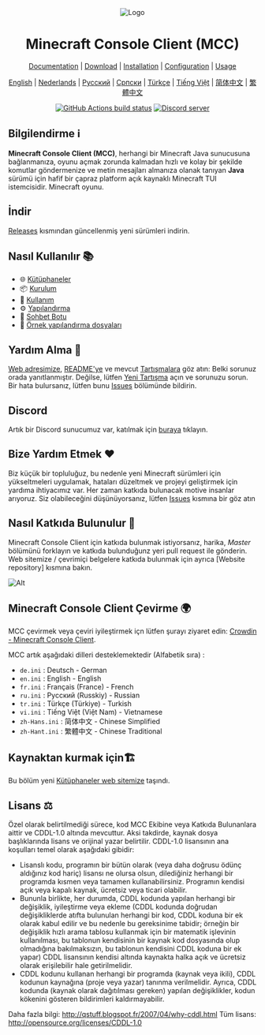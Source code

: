 <div align="center">

<img src="https://i.pics.rs/LLDhE.png" alt="Logo"/>

# Minecraft Console Client (MCC)

[Documentation](https://mccteam.github.io/) | [Download](#download) | [Installation](https://mccteam.github.io/guide/installation.html) | [Configuration](https://mccteam.github.io/guide/configuration.html) | [Usage](https://mccteam.github.io/guide/usage.html)

</div>

<div align="center">

[English](https://github.com/MCCTeam/Minecraft-Console-Client/blob/master/README.md) | [Nederlands](https://github.com/MCCTeam/Minecraft-Console-Client/blob/master/README/README-Dutch.md) | [Русский](https://github.com/MCCTeam/Minecraft-Console-Client/blob/master/README/README-Russian.md) | [Српски](https://github.com/MCCTeam/Minecraft-Console-Client/blob/master/README/README-Serbian_Cyrillic.md) | [Türkçe](https://github.com/MCCTeam/Minecraft-Console-Client/blob/master/README/README-Turkish.md) | [Tiếng Việt](https://github.com/MCCTeam/Minecraft-Console-Client/blob/master/README/README-Vietnamese.md) | [简体中文](https://github.com/MCCTeam/Minecraft-Console-Client/blob/master/README/README-Chinese_Simplified.md) | [繁體中文](https://github.com/MCCTeam/Minecraft-Console-Client/blob/master/README/README-Chinese_Traditional.md)

</div>

<div align="center">

[![GitHub Actions build status](https://github.com/MCCTeam/Minecraft-Console-Client/actions/workflows/build-and-release.yml/badge.svg)](https://github.com/MCCTeam/Minecraft-Console-Client/releases/latest) <a href="https://discord.gg/sfBv4TtpC9"><img src="https://img.shields.io/discord/1018553894831403028?color=5865F2&logo=discord&logoColor=white" alt="Discord server" /></a>

</div>

## **Bilgilendirme ℹ️**

**Minecraft Console Client (MCC)**, herhangi bir Minecraft Java sunucusuna bağlanmanıza, oyunu açmak zorunda kalmadan hızlı ve kolay bir şekilde komutlar göndermenize ve metin mesajları almanıza olanak tanıyan **Java** sürümü için hafif bir çapraz platform açık kaynaklı Minecraft TUI istemcisidir. Minecraft oyunu.

## İndir

[Releases](https://github.com/MCCTeam/Minecraft-Console-Client/releases/latest) kısmından güncellenmiş yeni sürümleri indirin.

## Nasıl Kullanılır 📚

-   🌐 [Kütüphaneler](https://mccteam.github.io/)
-   📦 [Kurulum](https://mccteam.github.io/guide/installation.html)
-   📖 [Kullanım](https://mccteam.github.io/guide/usage.html)
-   ⚙️ [Yapılandırma](https://mccteam.github.io/guide/configuration.html)
-   🤖 [Sohbet Botu](https://mccteam.github.io/guide/chat-bots.html)
-   📝 [Örnek yapılandırma dosyaları](MinecraftClient/config/)

## Yardım Alma 🙋

[Web adresimize](https://mccteam.github.io/), [README'ye](https://github.com/MCCTeam/Minecraft-Console-Client/tree/master/MinecraftClient/config#minecraft-console-client-user-manual) ve mevcut [Tartışmalara](https://github.com/MCCTeam/Minecraft-Console-Client/discussions) göz atın: Belki sorunuz orada yanıtlanmıştır. Değilse, lütfen [Yeni Tartışma](https://github.com/MCCTeam/Minecraft-Console-Client/discussions/new) açın ve sorunuzu sorun. Bir hata bulursanız, lütfen bunu [Issues](https://github.com/MCCTeam/Minecraft-Console-Client/issues) bölümünde bildirin.

## Discord

Artık bir Discord sunucumuz var, katılmak için [buraya](https://discord.gg/sfBv4TtpC9) tıklayın.

## Bize Yardım Etmek ❤️

Biz küçük bir topluluğuz, bu nedenle yeni Minecraft sürümleri için yükseltmeleri uygulamak, hataları düzeltmek ve projeyi geliştirmek için yardıma ihtiyacımız var. Her zaman katkıda bulunacak motive insanlar arıyoruz. Siz olabileceğini düşünüyorsanız, lütfen [Issues](https://github.com/MCCTeam/Minecraft-Console-Client/issues?q=is%3Aissue+is%3Aopen+label%3Awaiting-for%3Acontributor) kısmına bir göz atın

## Nasıl Katkıda Bulunulur 📝

Minecraft Console Client için katkıda bulunmak istiyorsanız, harika, _Master_ bölümünü forklayın ve katkıda bulunduğunz yeri pull request ile gönderin. Web sitemize / çevrimiçi belgelere katkıda bulunmak için ayrıca [Website repository] kısmına bakın.

![Alt](https://repobeats.axiom.co/api/embed/c8a6c7c47fde8fcbe3727a21eab46e6b39dff60d.svg "Repobeats analytics image")

## Minecraft Console Client Çevirme 🌍

MCC çevirmek veya çeviri iyileştirmek içn lütfen şurayı ziyaret edin:  [Crowdin - Minecraft Console Client](https://crwd.in/minecraft-console-client).

MCC artık aşağıdaki dilleri desteklemektedir (Alfabetik sıra) :
  * `de.ini` : Deutsch - German
  * `en.ini` : English - English
  * `fr.ini` : Français (France) - French
  * `ru.ini` : Русский (Russkiy) - Russian
  * `tr.ini` : Türkçe (Türkiye) - Turkish
  * `vi.ini` : Tiếng Việt (Việt Nam) - Vietnamese
  * `zh-Hans.ini` : 简体中文 - Chinese Simplified
  * `zh-Hant.ini` : 繁體中文 - Chinese Traditional

## Kaynaktan kurmak için🏗️

Bu bölüm yeni [Kütüphaneler web sitemize](https://mccteam.github.io/guide/installation.html#building-from-the-source-code) taşındı.

## Lisans ⚖️

Özel olarak belirtilmediği sürece, kod MCC Ekibine veya Katkıda Bulunanlara aittir ve CDDL-1.0 altında mevcuttur. Aksi takdirde, kaynak dosya başlıklarında lisans ve orijinal yazar belirtilir. CDDL-1.0 lisansının ana koşulları temel olarak aşağıdaki gibidir:

-   Lisanslı kodu, programın bir bütün olarak (veya daha doğrusu ödünç aldığınız kod hariç) lisansı ne olursa olsun, dilediğiniz herhangi bir programda kısmen veya tamamen kullanabilirsiniz. Programın kendisi açık veya kapalı kaynak, ücretsiz veya ticari olabilir.
-   Bununla birlikte, her durumda, CDDL kodunda yapılan herhangi bir değişiklik, iyileştirme veya ekleme (CDDL kodunda doğrudan değişikliklerde atıfta bulunulan herhangi bir kod, CDDL koduna bir ek olarak kabul edilir ve bu nedenle bu gereksinime tabidir; örneğin bir değişiklik hızlı arama tablosu kullanmak için bir matematik işlevinin kullanılması, bu tablonun kendisinin bir kaynak kod dosyasında olup olmadığına bakılmaksızın, bu tablonun kendisini CDDL koduna bir ek yapar) CDDL lisansının kendisi altında kaynakta halka açık ve ücretsiz olarak erişilebilir hale getirilmelidir.
-   CDDL kodunu kullanan herhangi bir programda (kaynak veya ikili), CDDL kodunun kaynağına (proje veya yazar) tanınma verilmelidir. Ayrıca, CDDL kodunda (kaynak olarak dağıtılması gereken) yapılan değişiklikler, kodun kökenini gösteren bildirimleri kaldırmayabilir.

Daha fazla bilgi: http://qstuff.blogspot.fr/2007/04/why-cddl.html Tüm lisans: http://opensource.org/licenses/CDDL-1.0

